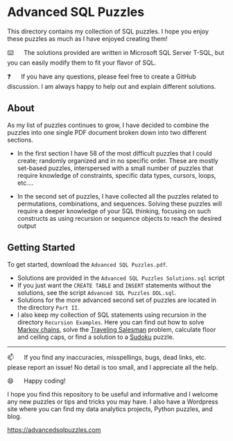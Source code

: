 
# Advanced SQL Puzzles

This directory contains my collection of SQL puzzles.  I hope you enjoy these puzzles as much as I have enjoyed creating them!

:keyboard:&nbsp;&nbsp;&nbsp;&nbsp;&nbsp;&nbsp;The solutions provided are written in Microsoft SQL Server T-SQL, but you can easily modify them to fit your flavor of SQL.

:question:&nbsp;&nbsp;&nbsp;&nbsp;&nbsp;&nbsp;If you have any questions, please feel free to create a GitHub discussion.  I am always happy to help out and explain different solutions.

## About

As my list of puzzles continues to grow, I have decided to combine the puzzles into one single PDF document broken down into two different sections.

*  In the first section I have 58 of the most difficult puzzles that I could create; randomly organized and in no specific order.  These are mostly set-based puzzles, interspersed with a small number of puzzles that require knowledge of constraints, specific data types, cursors, loops, etc....

*  In the second set of puzzles, I have collected all the puzzles related to permutations, combinations, and sequences. Solving these puzzles will require a deeper knowledge of your SQL thinking, focusing on such constructs as using recursion or sequence objects to reach the desired output

## Getting Started

To get started, download the `Advanced SQL Puzzles.pdf`. 

*  Solutions are provided in the `Advanced SQL Puzzles Solutions.sql` script
*  If you just want the `CREATE TABLE` and `INSERT` statements without the solutions, see the script `Advanced SQL Puzzles DDL.sql`.
*  Solutions for the more advanced second set of puzzles are located in the directory `Part II`.
*  I also keep my collection of SQL statements using recursion in the directory `Recursion Examples`.  Here you can find out how to solve [Markov chains](https://en.wikipedia.org/wiki/Markov_chain), solve the [Traveling Salesman](https://en.wikipedia.org/wiki/Travelling_salesman_problem) problem, calculate floor and ceiling caps, or find a solution to a [Sudoku](https://en.wikipedia.org/wiki/Sudoku) puzzle.


----------------

:mailbox:&nbsp;&nbsp;&nbsp;&nbsp;&nbsp;&nbsp;If you find any inaccuracies, misspellings, bugs, dead links, etc. please report an issue!  No detail is too small, and I appreciate all the help.

:smile:&nbsp;&nbsp;&nbsp;&nbsp;&nbsp;&nbsp;Happy coding!

I hope you find this repository to be useful and informative and I welcome any new puzzles or tips and tricks you may have. I also have a Wordpress site where you can find my data analytics projects, Python puzzles, and blog.

https://advancedsqlpuzzles.com
